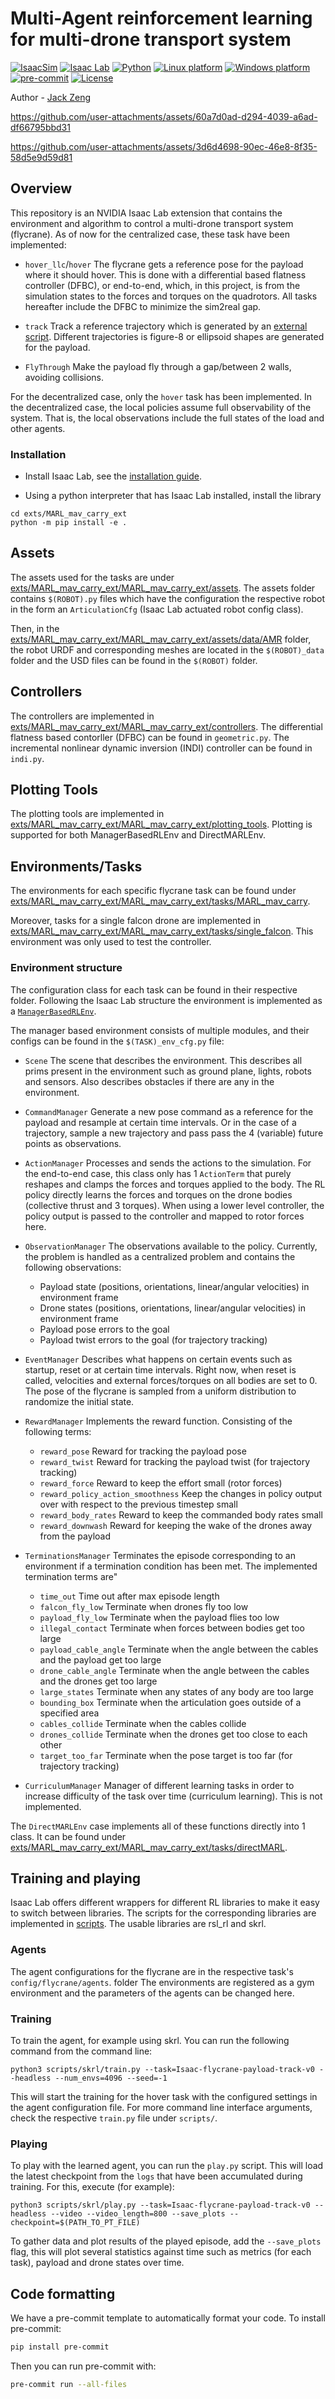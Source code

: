 # Multi-Agent reinforcement learning for multi-drone transport system

[![IsaacSim](https://img.shields.io/badge/IsaacSim-4.5.0-silver.svg)](https://docs.omniverse.nvidia.com/isaacsim/latest/overview.html)
[![Isaac Lab](https://img.shields.io/badge/IsaacLab-2.0.2-silver)](https://isaac-sim.github.io/IsaacLab)
[![Python](https://img.shields.io/badge/python-3.10-blue.svg)](https://docs.python.org/3/whatsnew/3.10.html)
[![Linux platform](https://img.shields.io/badge/platform-linux--64-orange.svg)](https://releases.ubuntu.com/22.04/)
[![Windows platform](https://img.shields.io/badge/platform-windows--64-orange.svg)](https://www.microsoft.com/en-us/)
[![pre-commit](https://img.shields.io/badge/pre--commit-enabled-brightgreen?logo=pre-commit&logoColor=white)](https://pre-commit.com/)
[![License](https://img.shields.io/badge/license-MIT-yellow.svg)](https://opensource.org/license/mit)

Author - [Jack Zeng](https://github.com/Jackkert)

https://github.com/user-attachments/assets/60a7d0ad-d294-4039-a6ad-df66795bbd31

https://github.com/user-attachments/assets/3d6d4698-90ec-46e8-8f35-58d5e9d59d81

## Overview
This repository is an NVIDIA Isaac Lab extension that contains the environment and algorithm to control a multi-drone transport system (flycrane). As of now for the centralized case, these task have been implemented:

- `hover_llc`/`hover` The flycrane gets a reference pose for the payload where it should hover. This is done with a differential based flatness controller (DFBC), or end-to-end, which, in this project, is from the simulation states to the forces and torques on the quadrotors. All tasks hereafter include the DFBC to minimize the sim2real gap.

- `track` Track a reference trajectory which is generated by an [external script](https://github.com/Jackkert/trajectory_generator). Different trajectories is figure-8 or ellipsoid shapes are generated for the payload.

- `FlyThrough` Make the payload fly through a gap/between 2 walls, avoiding collisions.

For the decentralized case, only the `hover` task has been implemented. In the decentralized case, the local policies assume full observability of the system. That is, the local observations include the full states of the load and other agents.

### Installation

- Install Isaac Lab, see the [installation guide](https://isaac-sim.github.io/IsaacLab/source/setup/installation/index.html).

- Using a python interpreter that has Isaac Lab installed, install the library

```
cd exts/MARL_mav_carry_ext
python -m pip install -e .
```

## Assets

The assets used for the tasks are under [exts/MARL_mav_carry_ext/MARL_mav_carry_ext/assets](https://github.com/Jackkert/MARL_mav_ext/tree/main/exts/MARL_mav_carry_ext/MARL_mav_carry_ext/assets).
The assets folder contains `$(ROBOT).py` files which have the configuration the respective robot in the form an `ArticulationCfg` (Isaac Lab actuated robot config class).

Then, in the [exts/MARL_mav_carry_ext/MARL_mav_carry_ext/assets/data/AMR](https://github.com/Jackkert/MARL_mav_ext/tree/main/exts/MARL_mav_carry_ext/MARL_mav_carry_ext/assets/data/AMR) folder, the robot URDF and corresponding meshes are located in the `$(ROBOT)_data` folder and the USD files can be found in the `$(ROBOT)` folder.

## Controllers
The controllers are implemented in [exts/MARL_mav_carry_ext/MARL_mav_carry_ext/controllers](https://github.com/Jackkert/MARL_mav_ext/tree/feature/track_task/exts/MARL_mav_carry_ext/MARL_mav_carry_ext/controllers). The differential flatness based contorller (DFBC) can be found in `geometric.py`. The incremental nonlinear dynamic inversion (INDI) controller can be found in `indi.py`.

## Plotting Tools
The plotting tools are implemented in [exts/MARL_mav_carry_ext/MARL_mav_carry_ext/plotting_tools](https://github.com/Jackkert/MARL_mav_ext/tree/feature/track_task/exts/MARL_mav_carry_ext/MARL_mav_carry_ext/plotting_tools). Plotting is supported for both ManagerBasedRLEnv and DirectMARLEnv.

## Environments/Tasks

The environments for each specific flycrane task can be found under [exts/MARL_mav_carry_ext/MARL_mav_carry_ext/tasks/MARL_mav_carry](https://github.com/Jackkert/MARL_mav_ext/tree/main/exts/MARL_mav_carry_ext/MARL_mav_carry_ext/tasks/MARL_mav_carry).

Moreover, tasks for a single falcon drone are implemented in [exts/MARL_mav_carry_ext/MARL_mav_carry_ext/tasks/single_falcon](https://github.com/Jackkert/MARL_mav_ext/tree/feature/track_task/exts/MARL_mav_carry_ext/MARL_mav_carry_ext/tasks/single_falcon). This environment was only used to test the controller.

### Environment structure

The configuration class for each task can be found in their respective folder. Following the Isaac Lab structure the environment is implemented as a [`ManagerBasedRLEnv`](https://isaac-sim.github.io/IsaacLab/source/api/lab/isaaclab.envs.html#isaaclab.envs.ManagerBasedRLEnv).

The manager based environment consists of multiple modules, and their configs can be found in the `$(TASK)_env_cfg.py` file:

- `Scene` The scene that describes the environment. This describes all prims present in the environment such as ground plane, lights, robots and sensors. Also describes obstacles if there are any in the environment.
- `CommandManager` Generate a new pose command as a reference for the payload and resample at certain time intervals. Or in the case of a trajectory, sample a new trajectory and pass pass the 4 (variable) future points as observations.
- `ActionManager` Processes and sends the actions to the simulation. For the end-to-end case, this class only has 1 `ActionTerm` that purely reshapes and clamps the forces and torques applied to the body. The RL policy directly learns the forces and torques on the drone bodies (collective thrust and 3 torques). When using a lower level controller, the policy output is passed to the controller and mapped to rotor forces here.
- `ObservationManager` The observations available to the policy. Currently, the problem is handled as a centralized problem and contains the following observations:
    - Payload state (positions, orientations, linear/angular velocities) in environment frame
    - Drone states (positions, orientations, linear/angular velocities) in environment frame
    - Payload pose errors to the goal
    - Payload twist errors to the goal (for trajectory tracking)
- `EventManager` Describes what happens on certain events such as startup, reset or at certain time intervals. Right now, when reset is called, velocities and external forces/torques on all bodies are set to 0. The pose of the flycrane is sampled from a uniform distribution to randomize the initial state.
- `RewardManager` Implements the reward function. Consisting of the following terms:
    - `reward_pose` Reward for tracking the payload pose
    - `reward_twist` Reward for tracking the payload twist (for trajectory tracking)
    - `reward_force` Reward to keep the effort small (rotor forces)
    - `reward_policy_action_smoothness` Keep the changes in policy output over with respect to the previous timestep small
    - `reward_body_rates` Reward to keep the commanded body rates small
    - `reward_downwash` Reward for keeping the wake of the drones away from the payload

- `TerminationsManager` Terminates the episode corresponding to an environment if a termination condition has been met. The implemented termination terms are"
    - `time_out` Time out after max episode length
    - `falcon_fly_low` Terminate when drones fly too low
    - `payload_fly_low` Terminate when the payload flies too low
    - `illegal_contact` Terminate when forces between bodies get too large
    - `payload_cable_angle` Terminate when the angle between the cables and the payload get too large
    - `drone_cable_angle` Terminate when the angle between the cables and the drones get too large
    - `large_states` Terminate when any states of any body are too large
    - `bounding_box` Terminate when the articulation goes outside of a specified area
    - `cables_collide` Terminate when the cables collide
    - `drones_collide` Terminate when the drones get too close to each other
    - `target_too_far` Terminate when the pose target is too far (for trajectory tracking)

- `CurriculumManager` Manager of different learning tasks in order to increase difficulty of the task over time (curriculum learning). This is not implemented.

The `DirectMARLEnv` case implements all of these functions directly into 1 class. It can be found under [exts/MARL_mav_carry_ext/MARL_mav_carry_ext/tasks/directMARL](https://github.com/Jackkert/MARL_mav_ext/tree/decentralized/exts/MARL_mav_carry_ext/MARL_mav_carry_ext/tasks/directMARL).

## Training and playing
Isaac Lab offers different wrappers for different RL libraries to make it easy to switch between libraries. The scripts for the corresponding libraries are implemented in [scripts](https://github.com/Jackkert/MARL_mav_ext/tree/main/scripts). The usable libraries are rsl_rl and skrl.

### Agents
The agent configurations for the flycrane are in the respective task's `config/flycrane/agents`. folder The environments are registered as a gym environment and the parameters of the agents can be changed here.

### Training
To train the agent, for example using skrl. You can run the following command from the command line:

`python3 scripts/skrl/train.py --task=Isaac-flycrane-payload-track-v0 --headless --num_envs=4096 --seed=-1`

This will start the training for the hover task with the configured settings in the agent configuration file. For more command line interface arguments, check the respective `train.py` file under `scripts/`.


### Playing
To play with the learned agent, you can run the `play.py` script. This will load the latest checkpoint from the `logs` that have been accumulated during training. For this, execute (for example):

`python3 scripts/skrl/play.py --task=Isaac-flycrane-payload-track-v0 --headless --video --video_length=800 --save_plots --checkpoint=$(PATH_TO_PT_FILE)`

To gather data and plot results of the played episode, add the `--save_plots` flag, this will plot several statistics against time such as metrics (for each task), payload and drone states over time.

## Code formatting

We have a pre-commit template to automatically format your code.
To install pre-commit:

```bash
pip install pre-commit
```

Then you can run pre-commit with:

```bash
pre-commit run --all-files
```
